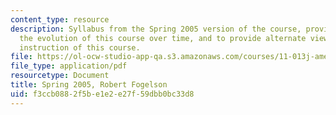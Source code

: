 ```yaml
---
content_type: resource
description: Syllabus from the Spring 2005 version of the course, provided to illustrate
  the evolution of this course over time, and to provide alternate views into the
  instruction of this course.
file: https://ol-ocw-studio-app-qa.s3.amazonaws.com/courses/11-013j-american-urban-history-i-spring-2010/f3ccb0882f5be1e2e27f59dbb0bc33d8_MIT11_013JS10_sylls05.pdf
file_type: application/pdf
resourcetype: Document
title: Spring 2005, Robert Fogelson
uid: f3ccb088-2f5b-e1e2-e27f-59dbb0bc33d8
---
```


